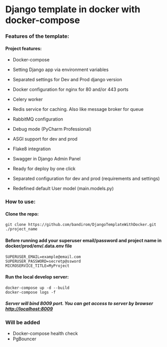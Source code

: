# Django template in docker with docker-compose

### Features of the template:

#### Project features:
* Docker-compose
* Setting Django app via environment variables
* Separated settings for Dev and Prod django version
* Docker configuration for nginx for 80 and/or 443 ports
* Celery worker
* Redis service for caching. Also like message broker for queue
* RabbitMQ configuration
* Debug mode (PyCharm Professional)
* ASGI support for dev and prod
* Flake8 integration
* Swagger in Django Admin Panel
* Ready for deploy by one click
* Separated configuration for dev and prod (requirements and settings)

* Redefined default User model (main.models.py)

### How to use:

#### Clone the repo:

    git clone https://github.com/bandirom/DjangoTemplateWithDocker.git ./project_name
    

#### Before running add your superuser email/password and project name in docker/prod/env/.data.env file

    SUPERUSER_EMAIL=example@email.com
    SUPERUSER_PASSWORD=secretp@ssword
    MICROSERVICE_TITLE=MyProject

#### Run the local develop server:

    docker-compose up -d --build
    docker-compose logs -f
    
##### Server will bind 8009 port. You can get access to server by browser [http://localhost:8009](http://localhost:8009)


### Will be added 
   
* Docker-compose health check
* PgBouncer
